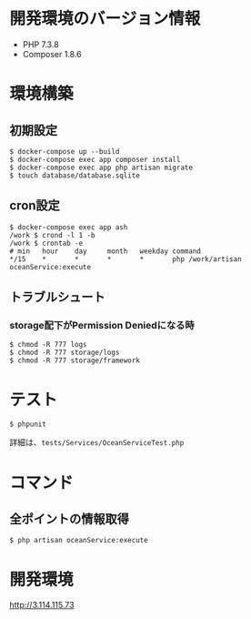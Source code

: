 # 開発環境のバージョン情報
- PHP 7.3.8
- Composer 1.8.6

# 環境構築
## 初期設定
```
$ docker-compose up --build
$ docker-compose exec app composer install
$ docker-compose exec app php artisan migrate
$ touch database/database.sqlite
```

## cron設定
```
$ docker-compose exec app ash
/work $ crond -l 1 -b
/work $ crontab -e
# min   hour    day     month   weekday command
*/15    *       *       *       *       php /work/artisan oceanService:execute
```

## トラブルシュート
### storage配下がPermission Deniedになる時
```
$ chmod -R 777 logs
$ chmod -R 777 storage/logs
$ chmod -R 777 storage/framework
```

# テスト
```
$ phpunit
```
詳細は、`tests/Services/OceanServiceTest.php`

# コマンド
## 全ポイントの情報取得
```
$ php artisan oceanService:execute
```

# 開発環境
http://3.114.115.73
